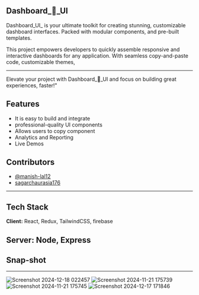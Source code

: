 ## Dashboard_🚀_UI


Dashboard_UI_ is your ultimate toolkit for creating stunning, customizable dashboard interfaces. Packed with modular components, and pre-built templates.


This project empowers developers to quickly assemble responsive and interactive dashboards for any application. With seamless copy-and-paste code, customizable themes, 

---

Elevate your project with Dashboard_🚀_UI and focus on building great experiences, faster!"
## Features 
- It is easy to build and integrate 
- professional-quality UI components 
- Allows users to copy component
- Analytics and Reporting
- Live Demos



## Contributors

- [@manish-lal12](https://github.com/manish-lal12)
- [sagarchaurasia176](https://github.com/sagarchaurasia176)
---
## Tech Stack

**Client:** React, Redux, TailwindCSS, firebase

**Server:** Node, Express
---

## Snap-shot
---
![Screenshot 2024-12-18 022457](https://github.com/user-attachments/assets/c4c51b3d-b9e8-478c-8f2f-ee8872295686)
![Screenshot 2024-11-21 175739](https://github.com/user-attachments/assets/73f54f74-38f4-4cac-887a-bf0a10343cb0)
![Screenshot 2024-11-21 175745](https://github.com/user-attachments/assets/57afdc0a-05a8-4c17-a549-6067a366ae11)
![Screenshot 2024-12-17 171846](https://github.com/user-attachments/assets/fb1464b9-ec9d-4703-9bdf-9be894841f5f)
